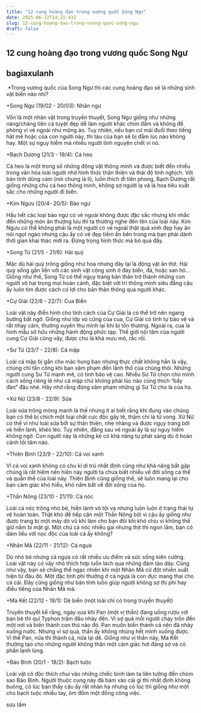 ```yaml
---
title: "12 cung hoàng đạo trong vương quốc Song Ngư"
date: 2025-06-12T14:21:43Z
slug: 12-cung-hoang-dao-trong-vuong-quoc-song-ngu
draft: false
---
```


## 12 cung hoàng đạo trong vương quốc Song Ngư

## bagiaxulanh

​ 
*Trong vương quốc của Song Ngư thì các cung hoàng đạo sẽ là những sinh vật biển nào nhỉ?
 
 
+Song Ngư (19/02 - 20/03): Nhân ngư
 
Vốn là một nhân vật trong truyền thuyết, Song Ngư giống như những nàng/chàng tiên cá tuyệt đẹp dễ làm người khác
 chìm đắm và không đề phòng vì vẻ ngoài như mộng ảo. Tuy nhiên, nếu bạn cứ mải đuổi theo tiếng hát mê hoặc của con người này, thì tàu của bạn sẽ bị đắm lúc nào không hay. Một sự nguy hiểm mà nhiều người tình nguyện chết vì nó.
 
+Bạch Dương (21/3 - 19/4): Cá heo
 
Cá heo là một trong số những động vật thông minh và được biết đến nhiều trong văn hóa loài người nhờ hình thức thân thiện và thái độ tinh nghịch. Với bản tính dũng cảm (nói chung là lì), luôn thích đi tiên phong, Bạch Dương rất giống những chú cá heo thông minh, không sợ người lạ và là hoa tiêu xuất sắc cho những người đi biển.
 
+Kim Ngưu (20/4- 20/5): Bào ngư
 
Hầu hết các loại bào ngư có vẻ ngoài không được đặc sắc nhưng khi nhắc đến những món ăn thượng lưu thì ta thường nghe đến tên của loài này. Kim Ngưu có thể không phải là một người có vẻ ngoài thật quá xinh đẹp hay ăn nói ngọt ngào nhưng cậu ấy có vẻ đẹp tiềm ẩn bên trong mà bạn phải dành thời gian khai thác mới ra. Đừng trọng hình thức mà bỏ qua đấy.
 
+Song Tử (21/5 - 21/6): Hải quỳ
 
Mặc dù hải quỳ trông giống như hoa nhưng đây lại là động vật ăn thịt. Hải quỳ sống gắn liền với các sinh vật cộng sinh ở đáy biển, đá, hoặc san hô… Giống như thế, Song Tử có thể ngụy trang bản thân trở thành những con người vô hại trong mọi hoàn cảnh, đặc biệt với trí thông minh siêu đẳng cậu ấy luôn tìm được cách có lợi cho bản thân thông qua người khác.
 
+Cự Giải (22/6 - 22/7): Cua Biển
 
Loài vật này điển hình cho tính cách của Cự Giải là có thể trở nên ngang bướng bất ngờ. Giống như lớp vỏ cứng của cua, Cự Giải có tính tự bảo vệ và rất nhạy cảm, thường xuyên thu mình lại khi bị tổn thương. Ngoài ra, cua là hình mẫu sở hữu những hành động phức tạp. Thế giới nội tâm của người cung Cự Giải cũng vậy, được cho là khá mưu mô, rắc rối. 
 
+Sư Tử (23/7 - 22/8): Cá mập
 
Loài cá mập bị gắn cho mác hung bạo nhưng thực chất không hẳn là vậy, chúng chỉ tấn công khi bạn xâm phạm đến lãnh thổ của chúng thôi. Những người cung Sư Tử mạnh mẽ, có tính bảo vệ cao. Nhiều Sư Tử chọn cho mình cách sống riêng lẻ như cá mập chứ không phải lúc nào cũng thích “bầy đàn” đâu nhé. Hãy nhớ rằng đừng xâm phạm những gì Sư Tử cho là của họ. 
 
+Xử Nữ (23/8 - 22/9): Sứa
 
Loài sứa trông mỏng manh là thế nhưng ít ai biết rằng khi đụng vào chúng bạn có thể bị chích một loại chất cực độc gây tê, thậm chí là tử vong. Xử Nữ có thể ví như loài sứa bởi sự thân thiện, nhẹ nhàng và được ngụy trang bởi vẻ hiền lành, khéo léo. Tuy nhiên, đằng sau vẻ ngoài ấy là sự nguy hiểm không ngờ. Con người này là những kẻ có khả năng tự phát sáng dù ở hoàn cảnh tối tăm nào.
 
+Thiên Bình (23/9 - 22/10): Cá voi xanh
 
Vì cá voi xanh không có chu kì di trú nhất định cũng như khả năng bắt gặp chúng là rất hiếm nên hiện nay người ta chưa biết nhiều về đời sống cá thể và quần thể của loài này. Thiên Bình cũng giống thế, sẽ luôn mang lại cho bạn cảm giác khó hiểu, khó nắm bắt về đời sống của họ. 
 
+Thần Nông (23/10 - 21/11): Cá nóc
 
Loài cá nóc trông nhỏ bé, hiền lành vô tội vạ nhưng luôn luôn ở trạng thái tự vệ hoàn toàn. Thật khó để tiếp cận một Thần Nông bởi vì cậu ấy giống như được trang bị một máy dò vũ khí làm cho bạn đôi khi khó chịu vì không thể giữ nắm bí mật gì. Một chú cá nóc nhiều gai nhưng thịt thì ngon lắm, bạn có dám liều với nọc độc của loài cá ấy không? 
 
+Nhân Mã (22/11 - 21/12): Cá ngựa
 
Dù nhỏ bé nhưng cá ngựa có rất nhiều ưu điểm và sức sống kiên cường. Loài vật này có vây nhỏ thích hợp luồn lách qua những đám tảo dày. Cũng như vậy, bạn sẽ chẳng thể ngạc nhiên khi một Nhân Mã cứ đột nhiên xuất hiện từ đâu đó. Một đặc tính phi thường ở cá ngựa là con đực mang thai cho cá cái. Đây cũng giống như bản tính luôn giúp người không sợ thị phi hay điều tiếng của Nhân Mã mà. 
 
+Ma Kết (22/12 - 19/1): Dê biển (một loài chỉ có trong truyền thuyết)
 
Truyền thuyết kể rằng, ngày xưa khi Pan (một vị thần) đang uống rượu với bạn bè thì quỉ Typhon trăm đầu nhảy đến. Vì sợ quá mỗi người chạy trốn đến một nơi và biến thành con thú nào đó. Pan muốn biến thành cá nên đã nhảy xuống nước. Nhưng vì sợ quá, thần ấy không nhúng hết mình xuống được. Vì thế Pan, nửa thì thành cá, nửa lại dê. Giống như vị thần này, Ma Kết thường tạo cho những người không thân một cảm giác hơi đáng sợ và có phần lạnh lùng.
 
+Bảo Bình (20/1 - 18/2): Bạch tuộc
 
Loài vật cô độc thích chui vào những chiếc bình làm ta liên tưởng đến chòm sao Bảo Bình. Người thuộc cung này đã bám vào cái gì thì nhất định không buông, có lúc bạn thấy cậu ấy rất nhàn hạ nhưng có lúc thì giống như một chú bạch tuộc nhiều tay, ôm đồm một đống công việc.
 
 
 
sưu tầm
